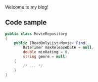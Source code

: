 Welcome to my blog!

## Code sample

```c#
public class MovieRepository
{
    public IReadOnlyList<Movie> Find(
        DateTime? maxReleaseDate = null, 
        double minRating = 0, 
        string genre = null)
    {
        /* ... */
    }
}
```